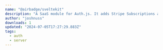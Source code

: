 ```yaml
---
name: "@airbadge/sveltekit"
description: "A SaaS module for Auth.js. It adds Stripe Subscriptions and Checkout."
author: "joshnuss"
downloads: 1
updated: "2024-07-05T17:27:29.883Z"
tags: 
  - auth
  - server
---
```

